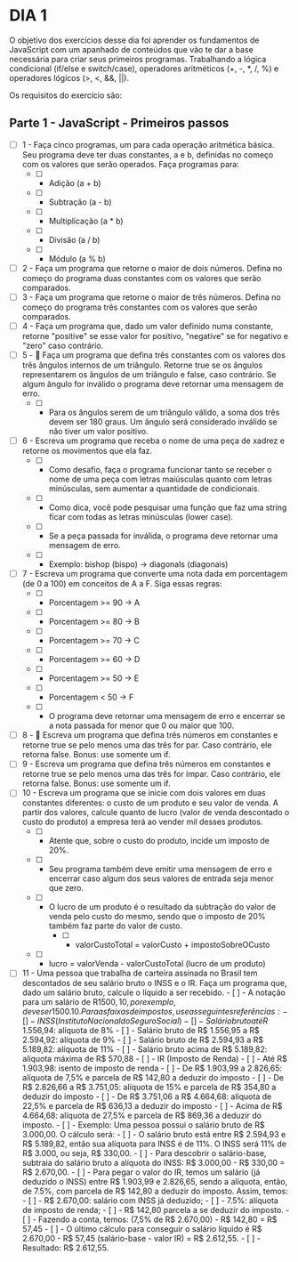 # DIA 1

O objetivo dos exercícios desse dia foi aprender os fundamentos de JavaScript com um apanhado de conteúdos que vão te dar a base necessária para criar seus primeiros programas.
Trabalhando a lógica condicional (if/else e switch/case), operadores aritméticos (+, -, *, /, %) e operadores lógicos (>, <, &&, ||). 

Os requisitos do exercício são:

## Parte 1 - JavaScript - Primeiros passos
- [ ]  1 - Faça cinco programas, um para cada operação aritmética básica. Seu programa deve ter duas constantes, a e b, definidas no começo com os valores que serão operados. Faça programas para:
	- [ ] - Adição (a + b)
	- [ ] - Subtração (a - b)
	- [ ] - Multiplicação (a * b)
	- [ ] - Divisão (a / b)
	- [ ] - Módulo (a % b)
- [ ]  2 - Faça um programa que retorne o maior de dois números. Defina no começo do programa duas constantes com os valores que serão comparados.
- [ ]  3 - Faça um programa que retorne o maior de três números. Defina no começo do programa três constantes com os valores que serão comparados.
- [ ]  4 - Faça um programa que, dado um valor definido numa constante, retorne "positive" se esse valor for positivo, "negative" se for negativo e "zero" caso contrário.
- [ ]  5 - 🚀 Faça um programa que defina três constantes com os valores dos três ângulos internos de um triângulo. Retorne true se os ângulos representarem os ângulos de um triângulo e false, caso contrário. Se algum ângulo for inválido o programa deve retornar uma mensagem de erro.
	- [ ] - Para os ângulos serem de um triângulo válido, a soma dos três devem ser 180 graus.
Um ângulo será considerado inválido se não tiver um valor positivo.
- [ ]  6 - Escreva um programa que receba o nome de uma peça de xadrez e retorne os movimentos que ela faz.
	- [ ] - Como desafio, faça o programa funcionar tanto se receber o nome de uma peça com letras maiúsculas quanto com letras minúsculas, sem aumentar a quantidade de condicionais.
	- [ ] - Como dica, você pode pesquisar uma função que faz uma string ficar com todas as letras minúsculas (lower case).
	- [ ] - Se a peça passada for inválida, o programa deve retornar uma mensagem de erro.
	- [ ] - Exemplo: bishop (bispo) -> diagonals (diagonais)
- [ ]  7 - Escreva um programa que converte uma nota dada em porcentagem (de 0 a 100) em conceitos de A a F. Siga essas regras:
	- [ ] - Porcentagem >= 90 -> A
	- [ ] - Porcentagem >= 80 -> B
	- [ ] - Porcentagem >= 70 -> C
	- [ ] - Porcentagem >= 60 -> D
	- [ ] - Porcentagem >= 50 -> E
	- [ ] - Porcentagem < 50 -> F
	- [ ] - O programa deve retornar uma mensagem de erro e encerrar se a nota passada for menor que 0 ou maior que 100.
- [ ]  8 - 🚀 Escreva um programa que defina três números em constantes e retorne true se pelo menos uma das três for par. Caso contrário, ele retorna false.
Bonus: use somente um if.
- [ ]  9 - Escreva um programa que defina três números em constantes e retorne true se pelo menos uma das três for ímpar. Caso contrário, ele retorna false.
Bonus: use somente um if.
- [ ]  10 - Escreva um programa que se inicie com dois valores em duas constantes diferentes: o custo de um produto e seu valor de venda. A partir dos valores, calcule quanto de lucro (valor de venda descontado o custo do produto) a empresa terá ao vender mil desses produtos.
	- [ ] - Atente que, sobre o custo do produto, incide um imposto de 20%.
	- [ ] - Seu programa também deve emitir uma mensagem de erro e encerrar caso algum dos seus valores de entrada seja menor que zero.
	- [ ] - O lucro de um produto é o resultado da subtração do valor de venda pelo custo do mesmo, sendo que o imposto de 20% também faz parte do valor de custo.
    	- [ ] - valorCustoTotal = valorCusto + impostoSobreOCusto
   	 - [ ] - lucro = valorVenda - valorCustoTotal (lucro de um produto)
- [ ]  11 - Uma pessoa que trabalha de carteira assinada no Brasil tem descontados de seu salário bruto o INSS e o IR. Faça um programa que, dado um salário bruto, calcule o líquido a ser recebido.
    	- [ ] - A notação para um salário de R$1500,10, por exemplo, deve ser 1500.10. Para as faixas de impostos, use as seguintes referências:
        - [ ] - INSS (Instituto Nacional do Seguro Social)
            - [ ] - Salário bruto até R$ 1.556,94: alíquota de 8%
            - [ ] - Salário bruto de R$ 1.556,95 a R$ 2.594,92: alíquota de 9%
            - [ ] - Salário bruto de R$ 2.594,93 a R$ 5.189,82: alíquota de 11%
            - [ ] - Salário bruto acima de R$ 5.189,82: alíquota máxima de R$ 570,88
        - [ ] - IR (Imposto de Renda)
            - [ ] - Até R$ 1.903,98: isento de imposto de renda
            - [ ] - De R$ 1.903,99 a 2.826,65: alíquota de 7,5% e parcela de R$ 142,80 a deduzir do imposto
            - [ ] - De R$ 2.826,66 a R$ 3.751,05: alíquota de 15% e parcela de R$ 354,80 a deduzir do imposto
            - [ ] - De R$ 3.751,06 a R$ 4.664,68: alíquota de 22,5% e parcela de R$ 636,13 a deduzir do imposto
            - [ ] - Acima de R$ 4.664,68: alíquota de 27,5% e parcela de R$ 869,36 a deduzir do imposto.
	    - [ ] - Exemplo: Uma pessoa possui o salário bruto de R$ 3.000,00. O cálculo será:
	    - [ ] - O salário bruto está entre R$ 2.594,93 e R$ 5.189,82, então sua alíquota para INSS é de 11%. O INSS será 11% de R$ 3.000, ou seja, R$ 330,00.
    	- [ ] - Para descobrir o salário-base, subtraia do salário bruto a alíquota do INSS: R$ 3.000,00 - R$ 330,00 = R$ 2.670,00.
        - [ ] - Para pegar o valor do IR, temos um salário (já deduzido o INSS) entre R$ 1.903,99 e 2.826,65, sendo a alíquota, então, de 7.5%, com parcela de R$ 142,80 a deduzir do imposto. Assim, temos:
            - [ ] - R$ 2.670,00: salário com INSS já deduzido;
            - [ ] - 7.5%: alíquota de imposto de renda;
            - [ ] - R$ 142,80 parcela a se deduzir do imposto.
        - [ ] - Fazendo a conta, temos: (7,5% de R$ 2.670,00) - R$ 142,80 = R$ 57,45
        - [ ] - O último cálculo para conseguir o salário líquido é R$ 2.670,00 - R$ 57,45 (salário-base - valor IR) = R$ 2.612,55.
        - [ ] - Resultado: R$ 2.612,55.
